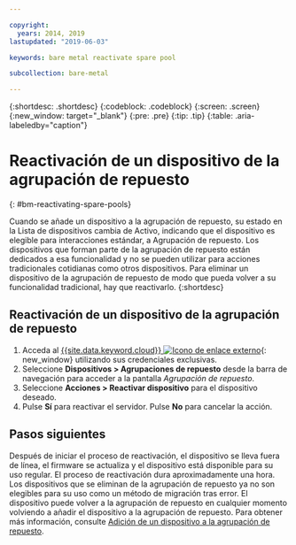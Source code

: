 ```yaml
---

copyright:
  years: 2014, 2019
lastupdated: "2019-06-03"

keywords: bare metal reactivate spare pool

subcollection: bare-metal

---
```


{:shortdesc: .shortdesc}
{:codeblock: .codeblock}
{:screen: .screen}
{:new_window: target="_blank"}
{:pre: .pre}
{:tip: .tip}
{:table: .aria-labeledby="caption"}


# Reactivación de un dispositivo de la agrupación de repuesto
{: #bm-reactivating-spare-pools}

Cuando se añade un dispositivo a la agrupación de repuesto, su estado en la Lista de dispositivos cambia de Activo, indicando que el dispositivo es elegible para interacciones estándar, a Agrupación de repuesto. Los dispositivos que forman parte de la agrupación de repuesto están dedicados a esa funcionalidad y no se pueden utilizar para acciones tradicionales cotidianas como otros dispositivos. Para eliminar un dispositivo de la agrupación de repuesto de modo que pueda volver a su funcionalidad tradicional, hay que reactivarlo.
{:shortdesc}

## Reactivación de un dispositivo de la agrupación de repuesto

1. Acceda al [{{site.data.keyword.cloud}} ![Icono de enlace externo](../icons/launch-glyph.svg "Icono de enlace externo")](https://cloud.ibm.com/){: new_window} utilizando sus credenciales exclusivas.
2. Seleccione **Dispositivos > Agrupaciones de repuesto** desde la barra de navegación para acceder a la pantalla *Agrupación de repuesto*.
3. Seleccione **Acciones > Reactivar dispositivo** para el dispositivo deseado.
4. Pulse **Sí** para reactivar el servidor. Pulse **No** para cancelar la acción.

## Pasos siguientes
Después de iniciar el proceso de reactivación, el dispositivo se lleva fuera de línea, el firmware se actualiza y el dispositivo está disponible para su uso regular. El proceso de reactivación dura aproximadamente una hora. Los dispositivos que se eliminan de la agrupación de repuesto ya no son elegibles para su uso como un método de migración tras error. El dispositivo puede volver a la agrupación de repuesto en cualquier momento volviendo a añadir el dispositivo a la agrupación de repuesto. Para obtener más información, consulte [Adición de un dispositivo a la agrupación de repuesto](/docs/bare-metal?topic=bare-metal-adding-spare-pools#adding-spare-pools).

